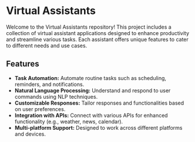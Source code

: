 # Virtual Assistants

Welcome to the Virtual Assistants repository! This project includes a collection of virtual assistant applications designed to enhance productivity and streamline various tasks. Each assistant offers unique features to cater to different needs and use cases.

## Features

- **Task Automation:** Automate routine tasks such as scheduling, reminders, and notifications.
- **Natural Language Processing:** Understand and respond to user commands using NLP techniques.
- **Customizable Responses:** Tailor responses and functionalities based on user preferences.
- **Integration with APIs:** Connect with various APIs for enhanced functionality (e.g., weather, news, calendar).
- **Multi-platform Support:** Designed to work across different platforms and devices.
